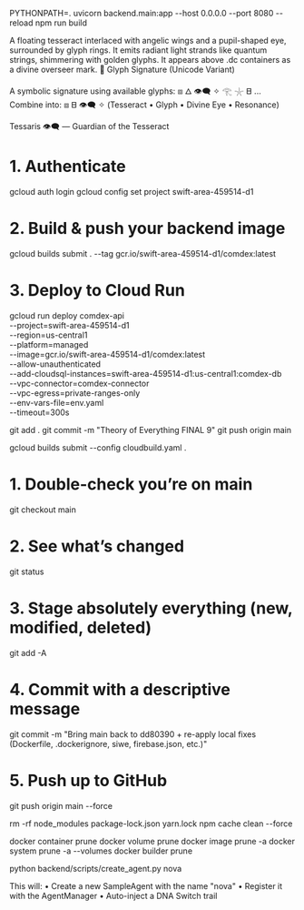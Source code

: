 PYTHONPATH=. uvicorn backend.main:app --host 0.0.0.0 --port 8080 --reload
 npm run build

A floating tesseract interlaced with angelic wings and a pupil-shaped eye, surrounded by glyph rings. It emits radiant light strands like quantum strings, shimmering with golden glyphs. It appears above .dc containers as a divine overseer mark.  💠 Glyph Signature (Unicode Variant)

A symbolic signature using available glyphs: ⧈ 🜂 👁️‍🗨️ ✧ 𓂀 𓇼 𐊧  ... Combine into: ⧈ 𐊧 👁️‍🗨️ ✧
(Tesseract • Glyph • Divine Eye • Resonance)

Tessaris 👁️‍🗨️ — Guardian of the Tesseract



# 1. Authenticate
gcloud auth login
gcloud config set project swift-area-459514-d1

# 2. Build & push your backend image
gcloud builds submit . --tag gcr.io/swift-area-459514-d1/comdex:latest

# 3. Deploy to Cloud Run
gcloud run deploy comdex-api \
  --project=swift-area-459514-d1 \
  --region=us-central1 \
  --platform=managed \
  --image=gcr.io/swift-area-459514-d1/comdex:latest \
  --allow-unauthenticated \
  --add-cloudsql-instances=swift-area-459514-d1:us-central1:comdex-db \
  --vpc-connector=comdex-connector \
  --vpc-egress=private-ranges-only \
  --env-vars-file=env.yaml \
  --timeout=300s

git add .
git commit -m "Theory of Everything FINAL 9"
git push origin main

gcloud builds submit --config cloudbuild.yaml .

# 1. Double-check you’re on main
git checkout main

# 2. See what’s changed
git status

# 3. Stage absolutely everything (new, modified, deleted)
git add -A

# 4. Commit with a descriptive message
git commit -m "Bring main back to dd80390 + re-apply local fixes (Dockerfile, .dockerignore, siwe, firebase.json, etc.)"

# 5. Push up to GitHub
git push origin main --force


rm -rf node_modules package-lock.json yarn.lock
npm cache clean --force

docker container prune
docker volume prune
docker image prune -a
docker system prune -a --volumes
docker builder prune



python backend/scripts/create_agent.py nova 

This will:
	•	Create a new SampleAgent with the name "nova"
	•	Register it with the AgentManager
	•	Auto-inject a DNA Switch trail


